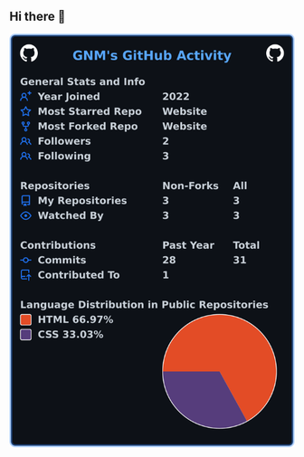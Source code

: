 ## Hi there 👋

[![My user statistics](images/userstats.svg)](https://github.com/cicirello/user-statistician)
